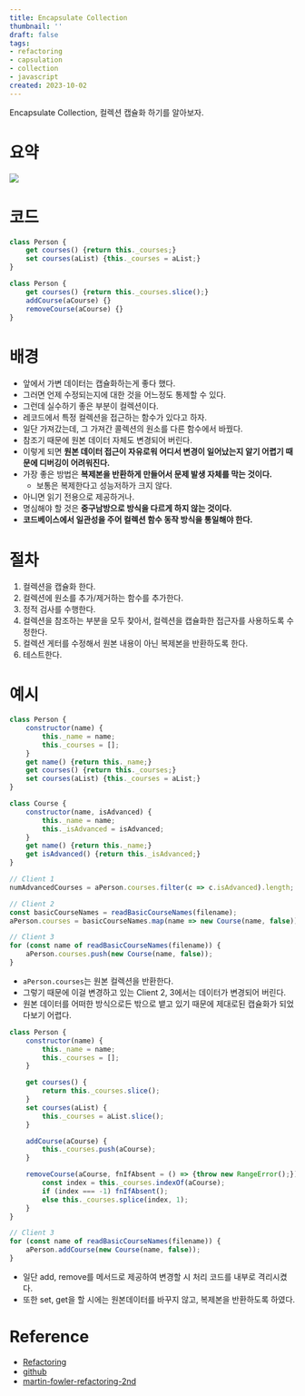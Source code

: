 ```yaml
---
title: Encapsulate Collection
thumbnail: ''
draft: false
tags:
- refactoring
- capsulation
- collection
- javascript
created: 2023-10-02
---
```


Encapsulate Collection, 컬렉션 캡슐화 하기를 알아보자.

# 요약

![](Refactoring_26_EncapsulateCollection_0.png)

# 코드

````javascript
class Person {
    get courses() {return this._courses;}
    set courses(aList) {this._courses = aList;}
}
````

````javascript
class Person {
    get courses() {return this._courses.slice();}
    addCourse(aCourse) {}
    removeCourse(aCourse) {}
}
````

# 배경

* 앞에서 가변 데이터는 캡슐화하는게 좋다 했다.
* 그러면 언제 수정되는지에 대한 것을 어느정도 통제할 수 있다.
* 그런데 실수하기 좋은 부분이 컬렉션이다.
* 레코드에서 특정 컬렉션을 접근하는 함수가 있다고 하자.
* 일단 가져갔는데, 그 가져간 콜렉션의 원소를 다른 함수에서 바꿨다.
* 참조기 때문에 원본 데이터 자체도 변경되어 버린다.
* 이렇게 되면 **원본 데이터 접근이 자유로워 어디서 변경이 일어났는지 알기 어렵기 때문에 디버깅이 어려워진다.**
* 가장 좋은 방법은 **복제본을 반환하게 만들어서 문제 발생 자체를 막는 것이다.**
  * 보통은 복제한다고 성능저하가 크지 않다.
* 아니면 읽기 전용으로 제공하거나.
* 명심해야 할 것은 **중구남방으로 방식을 다르게 하지 않는 것이다.**
* **코드베이스에서 일관성을 주어 컬렉션 함수 동작 방식을 통일해야 한다.**

# 절차

1. 컬렉션을 캡슐화 한다.
1. 컬렉션에 원소를 추가/제거하는 함수를 추가한다.
1. 정적 검사를 수행한다.
1. 컬렉션을 참조하는 부분을 모두 찾아서, 컬렉션을 캡슐화한 접근자를 사용하도록 수정한다.
1. 컬렉션 게터를 수정해서 원본 내용이 아닌 복제본을 반환하도록 한다.
1. 테스트한다.

# 예시

````javascript
class Person {
    constructor(name) {
        this._name = name;
        this._courses = [];
    }
    get name() {return this._name;}
    get courses() {return this._courses;}
    set courses(aList) {this._courses = aList;}
}

class Course {
    constructor(name, isAdvanced) {
        this._name = name;
        this._isAdvanced = isAdvanced;
    }
    get name() {return this._name;}
    get isAdvanced() {return this._isAdvanced;}
}

// Client 1
numAdvancedCourses = aPerson.courses.filter(c => c.isAdvanced).length;

// Client 2
const basicCourseNames = readBasicCourseNames(filename);
aPerson.courses = basicCourseNames.map(name => new Course(name, false));

// Client 3
for (const name of readBasicCourseNames(filename)) {
    aPerson.courses.push(new Course(name, false));
}
````

* `aPerson.courses`는 원본 컬렉션을 반환한다.
* 그렇기 때문에 이걸 변경하고 있는 Client 2, 3에서는 데이터가 변경되어 버린다.
* 원본 데이터를 어떠한 방식으로든 밖으로 뱉고 있기 때문에 제대로된 캡슐화가 되었다보기 어렵다.

````javascript
class Person {
    constructor(name) {
        this._name = name;
        this._courses = [];
    }

    get courses() {
        return this._courses.slice();
    }
    set courses(aList) {
        this._courses = aList.slice();
    }

    addCourse(aCourse) {
        this._courses.push(aCourse);
    }

    removeCourse(aCourse, fnIfAbsent = () => {throw new RangeError();}) {
        const index = this._courses.indexOf(aCourse);
        if (index === -1) fnIfAbsent();
        else this._courses.splice(index, 1);
    }
}

// Client 3
for (const name of readBasicCourseNames(filename)) {
    aPerson.addCourse(new Course(name, false));
}
````

* 일단 add, remove를 메서드로 제공하여 변경할 시 처리 코드를 내부로 격리시켰다.
* 또한 set, get을 할 시에는 원본데이터를 바꾸지 않고, 복제본을 반환하도록 하였다.

# Reference

* [Refactoring](https://product.kyobobook.co.kr/detail/S000001810241)
* [github](https://github.com/WegraLee/Refactoring)
* [martin-fowler-refactoring-2nd](https://github.com/wickedwukong/martin-fowler-refactoring-2nd)
